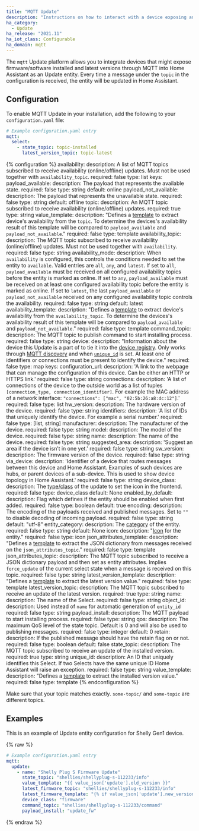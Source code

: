 ```yaml
---
title: "MQTT Update"
description: "Instructions on how to interact with a device exposing an Update entity through MQTT from within Home Assistant."
ha_category:
  - Update
ha_release: "2021.11"
ha_iot_class: Configurable
ha_domain: mqtt
---
```


The `mqtt` Update platform allows you to integrate devices that might expose firmware/software installed and latest versions through MQTT into Home Assistant as an Update entity. Every time a message under the `topic` in the configuration is received, the entity will be updated in Home Assistant.

## Configuration

To enable MQTT Update in your installation, add the following to your `configuration.yaml` file:

```yaml
# Example configuration.yaml entry
mqtt:
  select:
    - state_topic: topic-installed
      latest_version_topic: topic-latest
```

{% configuration %}
availability:
  description: A list of MQTT topics subscribed to receive availability (online/offline) updates. Must not be used together with `availability_topic`.
  required: false
  type: list
  keys:
    payload_available:
      description: The payload that represents the available state.
      required: false
      type: string
      default: online
    payload_not_available:
      description: The payload that represents the unavailable state.
      required: false
      type: string
      default: offline
    topic:
      description: An MQTT topic subscribed to receive availability (online/offline) updates.
      required: true
      type: string
    value_template:
      description: "Defines a [template](/docs/configuration/templating/#using-templates-with-the-mqtt-integration) to extract device's availability from the `topic`. To determine the devices's availability result of this template will be compared to `payload_available` and `payload_not_available`."
      required: false
      type: template
availability_topic:
  description: The MQTT topic subscribed to receive availability (online/offline) updates. Must not be used together with `availability`.
  required: false
  type: string
availability_mode:
   description: When `availability` is configured, this controls the conditions needed to set the entity to `available`. Valid entries are `all`, `any`, and `latest`. If set to `all`, `payload_available` must be received on all configured availability topics before the entity is marked as online. If set to `any`, `payload_available` must be received on at least one configured availability topic before the entity is marked as online. If set to `latest`, the last `payload_available` or `payload_not_available` received on any configured availability topic controls the availability.
   required: false
   type: string
   default: latest
availability_template:
  description: "Defines a [template](/docs/configuration/templating/#using-templates-with-the-mqtt-integration) to extract device's availability from the `availability_topic`. To determine the devices's availability result of this template will be compared to `payload_available` and `payload_not_available`."
  required: false
  type: template
command_topic:
  description: The MQTT topic to publish command to start installing process.
  required: false
  type: string
device:
  description: "Information about the device this Update is a part of to tie it into the [device registry](https://developers.home-assistant.io/docs/en/device_registry_index.html). Only works through [MQTT discovery](/docs/mqtt/discovery/) and when [`unique_id`](#unique_id) is set. At least one of identifiers or connections must be present to identify the device."
  required: false
  type: map
  keys:
    configuration_url:
      description: 'A link to the webpage that can manage the configuration of this device. Can be either an HTTP or HTTPS link.'
      required: false
      type: string
    connections:
      description: 'A list of connections of the device to the outside world as a list of tuples `[connection_type, connection_identifier]`. For example the MAC address of a network interface: `"connections": ["mac", "02:5b:26:a8:dc:12"]`.'
      required: false
      type: list
    hw_version:
      description: The hardware version of the device.
      required: false
      type: string
    identifiers:
      description: 'A list of IDs that uniquely identify the device. For example a serial number.'
      required: false
      type: [list, string]
    manufacturer:
      description: The manufacturer of the device.
      required: false
      type: string
    model:
      description: The model of the device.
      required: false
      type: string
    name:
      description: The name of the device.
      required: false
      type: string
    suggested_area:
      description: 'Suggest an area if the device isn’t in one yet.'
      required: false
      type: string
    sw_version:
      description: The firmware version of the device.
      required: false
      type: string
    via_device:
      description: 'Identifier of a device that routes messages between this device and Home Assistant. Examples of such devices are hubs, or parent devices of a sub-device. This is used to show device topology in Home Assistant.'
      required: false
      type: string
device_class:
  description: The [type/class](/integrations/update/#device-classes) of the update to set the icon in the frontend.
  required: false
  type: device_class
  default: None
enabled_by_default:
  description: Flag which defines if the entity should be enabled when first added.
  required: false
  type: boolean
  default: true
encoding:
  description: The encoding of the payloads received and published messages. Set to `""` to disable decoding of incoming payload.
  required: false
  type: string
  default: "utf-8"
entity_category:
  description: The [category](https://developers.home-assistant.io/docs/core/entity#generic-properties) of the entity.
  required: false
  type: string
  default: None
icon:
  description: "[Icon](/docs/configuration/customizing-devices/#icon) for the entity."
  required: false
  type: icon
json_attributes_template:
  description: "Defines a [template](/docs/configuration/templating/#using-templates-with-the-mqtt-integration) to extract the JSON dictionary from messages received on the `json_attributes_topic`."
  required: false
  type: template
json_attributes_topic:
  description: The MQTT topic subscribed to receive a JSON dictionary payload and then set as entity attributes. Implies `force_update` of the current select state when a message is received on this topic.
  required: false
  type: string
latest_version_template:
  description: "Defines a [template](/docs/configuration/templating/#using-templates-with-the-mqtt-integration) to extract the latest version value."
  required: false
  type: template
latest_version_topic:
  description: The MQTT topic subscribed to receive an update of the latest version.
  required: true
  type: string
name:
  description: The name of the Select.
  required: false
  type: string
object_id:
  description: Used instead of `name` for automatic generation of `entity_id`
  required: false
  type: string
payload_install:
  description: The MQTT payload to start installing process.
  required: false
  type: string
qos:
  description: The maximum QoS level of the state topic. Default is 0 and will also be used to publishing messages.
  required: false
  type: integer
  default: 0
retain:
  description: If the published message should have the retain flag on or not.
  required: false
  type: boolean
  default: false
state_topic:
  description: The MQTT topic subscribed to receive an update of the installed version.
  required: true
  type: string
unique_id:
  description: An ID that uniquely identifies this Select. If two Selects have the same unique ID Home Assistant will raise an exception.
  required: false
  type: string
value_template:
  description: "Defines a [template](/docs/configuration/templating/#using-templates-with-the-mqtt-integration) to extract the installed version value."
  required: false
  type: template
{% endconfiguration %}

<div class='note warning'>

Make sure that your topic matches exactly. `some-topic/` and `some-topic` are different topics.

</div>

## Examples

This is an example of Update entity configuration for Shelly Gen1 device.

{% raw %}

```yaml
# Example configuration.yaml entry
mqtt:
  update:
    - name: "Shelly Plug S Firmware Update"
      state_topic: "shellies/shellyplug-s-112233/info"
      value_template: "{{ value_json['update'].old_version }}"
      latest_firmware_topic: "shellies/shellyplug-s-112233/info"
      latest_firmware_template: "{% if value_json['update'].new_version %}{{ value_json['update'].new_version }}{% else %}{{ value_json['update'].old_version }}{% endif %}"
      device_class: "firmware"
      command_topic: "shellies/shellyplug-s-112233/command"
      payload_install: "update_fw"
```

{% endraw %}

